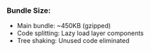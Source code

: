 ### **Bundle Size:**

- Main bundle: ~450KB (gzipped)
- Code splitting: Lazy load layer components
- Tree shaking: Unused code eliminated
